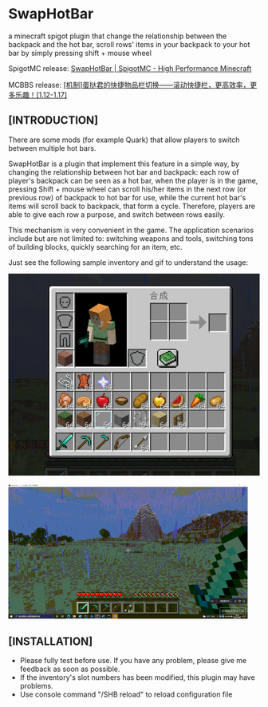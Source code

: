 # SwapHotBar
a minecraft spigot plugin that change the relationship between the backpack and the hot bar, scroll rows' items in your backpack to your hot bar by simply pressing shift + mouse wheel

SpigotMC release: [SwapHotBar | SpigotMC - High Performance Minecraft](https://www.spigotmc.org/resources/swaphotbar.94333/)

MCBBS release: [\[机制\]蛋挞君的快捷物品栏切换——滚动快捷栏，更高效率，更多乐趣！[1.12-1.17]](https://www.mcbbs.net/thread-1215585-1-1.html)

## [INTRODUCTION]

There are some mods (for example Quark) that allow players to switch between multiple hot bars.

SwapHotBar is a plugin that implement this feature in a simple way, by changing the relationship between hot bar and backpack: each row of player's backpack can be seen as a hot bar, when the player is in the game, pressing Shift + mouse wheel can scroll his/her items in the next row (or previous row) of backpack to hot bar for use, while the current hot bar's items will scroll back to backpack, that form a cycle. Therefore, players are able to give each row a purpose, and switch between rows easily.

This mechanism is very convenient in the game. The application scenarios include but are not limited to: switching weapons and tools, switching tons of building blocks, quickly searching for an item, etc.

Just see the following sample inventory and gif to understand the usage:

![IMG](/screenshots/screenshot0.png)



![IMG](./screenshots/exampleusage.gif)

## [INSTALLATION]

- Please fully test before use. If you have any problem, please give me feedback as soon as possible.
- If the inventory's slot numbers has been modified, this plugin may have problems.
- Use console command "/SHB reload" to reload configuration file

